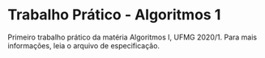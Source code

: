 # Trabalho Prático - Algoritmos 1
Primeiro trabalho prático da matéria Algoritmos I, UFMG 2020/1. Para mais informações, leia o arquivo de especificação.
